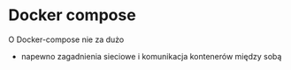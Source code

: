 # Docker compose

O Docker-compose nie za dużo

+ napewno zagadnienia sieciowe i komunikacja kontenerów między sobą

